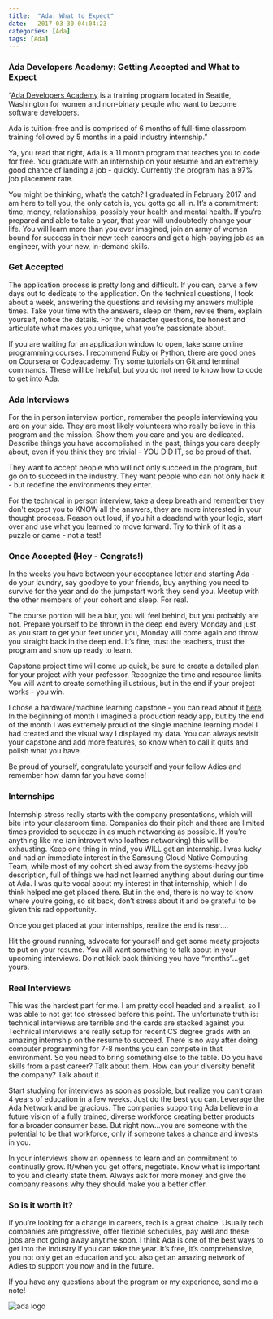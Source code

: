 ```yaml
---
title:  "Ada: What to Expect"
date:   2017-03-30 04:04:23
categories: [Ada]
tags: [Ada]
---
```

### Ada Developers Academy: Getting Accepted and What to Expect

“[Ada Developers Academy](http://adadevelopersacademy.org/) is a training program located in Seattle, Washington for women and non-binary people who want to become software developers.

Ada is tuition-free and is comprised of 6 months of full-time classroom training followed by 5 months in a paid industry internship.”

Ya, you read that right, Ada is a 11 month program that teaches you to code for free. You graduate with an internship on your resume and an extremely good chance of landing a job - quickly. Currently the program has a 97% job placement rate. 

You might be thinking, what’s the catch? I graduated in February 2017 and am here to tell you, the only catch is, you gotta go all in. It’s a commitment: time, money, relationships, possibly your health and mental health. If you’re prepared and able to take a year, that year will undoubtedly change your life. You will learn more than you ever imagined, join an army of women bound for success in their new tech careers and get a high-paying job as an engineer, with your new, in-demand skills. 

### Get Accepted

The application process is pretty long and difficult. If you can, carve a few days out to dedicate to the application. On the technical questions, I took about a week, answering the questions and revising my answers multiple times. Take your time with the answers, sleep on them, revise them, explain yourself, notice the details. For the character questions, be honest and articulate what makes you unique, what you’re passionate about. 

If you are waiting for an application window to open, take some online programming courses. I recommend Ruby or Python, there are good ones on Coursera or Codeacademy. Try some tutorials on Git and terminal commands. These will be helpful, but you do not need to know how to code to get into Ada. 

### Ada Interviews

For the in person interview portion, remember the people interviewing you are on your side. They are most likely volunteers who really believe in this program and the mission. Show them you care and you are dedicated. Describe things you have accomplished in the past, things you care deeply about, even if you think they are trivial - YOU DID IT, so be proud of that. 

They want to accept people who will not only succeed in the program, but go on to succeed in the industry. They want people who can not only hack it - but redefine the environments they enter. 

For the technical in person interview, take a deep breath and remember they don't expect you to KNOW all the answers, they are more interested in your thought process. Reason out loud, if you hit a deadend with your logic, start over and use what you learned to move forward. Try to think of it as a puzzle or game - not a test!

### Once Accepted (Hey - Congrats!)

In the weeks you have between your acceptance letter and starting Ada - do your laundry, say goodbye to your friends, buy anything you need to survive for the year and do the jumpstart work they send you. Meetup with the other members of your cohort and sleep. For real. 

The course portion will be a blur, you will feel behind, but you probably are not. Prepare yourself to be thrown in the deep end every Monday and just as you start to get your feet under you, Monday will come again and throw you straight back in the deep end. It’s fine, trust the teachers, trust the program and show up ready to learn.

Capstone project time will come up quick, be sure to create a detailed plan for your project with your professor. Recognize the time and resource limits. You will want to create something illustrious, but in the end if your project works - you win. 

I chose a hardware/machine learning capstone - you can read about it [here](https://leahnp.github.io/2016/centaur-app/). In the beginning of month I imagined a production ready app, but by the end of the month I was extremely proud of the single machine learning model I had created and the visual way I displayed my data. You can always revisit your capstone and add more features, so know when to call it quits and polish what you have.

Be proud of yourself, congratulate yourself and your fellow Adies and remember how damn far you have come!

### Internships

Internship stress really starts with the company presentations, which will bite into your classroom time. Companies do their pitch and there are limited times provided to squeeze in as much networking as possible. If you’re anything like me (an introvert who loathes networking) this will be exhausting. Keep one thing in mind, you WILL get an internship. I was lucky and had an immediate interest in the Samsung Cloud Native Computing Team, while most of my cohort shied away from the systems-heavy job description, full of things we had not learned anything about during our time at Ada. I was quite vocal about my interest in that internship, which I do think helped me get placed there. But in the end, there is no way to know where you’re going, so sit back, don’t stress about it and be grateful to be given this rad opportunity. 

Once you get placed at your internships, realize the end is near….

Hit the ground running, advocate for yourself and get some meaty projects to put on your resume. You will want something to talk about in your upcoming interviews. Do not kick back thinking you have “months”...get yours.

### Real Interviews
This was the hardest part for me. I am pretty cool headed and a realist, so I was able to not get too stressed before this point. The unfortunate truth is: technical interviews are terrible and the cards are stacked against you. Technical interviews are really setup for recent CS degree grads with an amazing internship on the resume to succeed. There is no way after doing computer programming for 7-8 months you can compete in that environment. So you need to bring something else to the table. Do you have skills from a past career? Talk about them. How can your diversity benefit the company? Talk about it.

Start studying for interviews as soon as possible, but realize you can’t cram 4 years of education in a few weeks. Just do the best you can. Leverage the Ada Network and be gracious. The companies supporting Ada believe in a future vision of a fully trained, diverse workforce creating better products for a broader consumer base. But right now...you are someone with the potential to be that workforce, only if someone takes a chance and invests in you.

In your interviews show an openness to learn and an commitment to continually grow. If/when you get offers, negotiate. Know what is important to you and clearly state them. Always ask for more money and give the company reasons why they should make you a better offer. 

### So is it worth it?
If you’re looking for a change in careers, tech is a great choice. Usually tech companies are progressive, offer flexible schedules, pay well and these jobs are not going away anytime soon. I think Ada is one of the best ways to get into the industry if you can take the year. It’s free, it’s comprehensive, you not only get an education and you also get an amazing network of Adies to support you now and in the future. 

If you have any questions about the program or my experience, send me a note!

![ada logo](https://cdn.geekwire.com/wp-content/uploads/2017/04/adadevelopersacademy.png)

